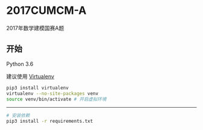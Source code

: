 # 2017CUMCM-A

2017年数学建模国赛A题

## 开始

Python 3.6

建议使用 [Virtualenv](https://virtualenv.pypa.io/en/stable/)

```bash
pip3 install virtualenv
virtualenv --no-site-packages venv
source venv/bin/activate # 开启虚拟环境
```

---

```bash
# 安装依赖
pip3 install -r requirements.txt
```
